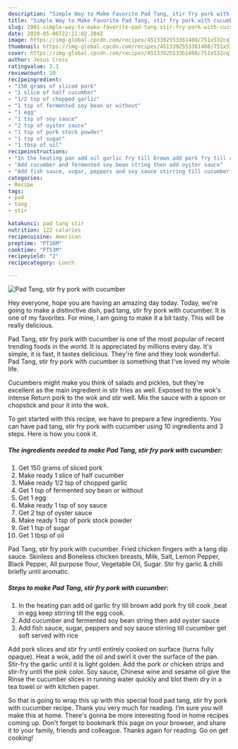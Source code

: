 ```yaml
---
description: "Simple Way to Make Favorite Pad Tang, stir fry pork with cucumber"
title: "Simple Way to Make Favorite Pad Tang, stir fry pork with cucumber"
slug: 2901-simple-way-to-make-favorite-pad-tang-stir-fry-pork-with-cucumber
date: 2020-05-06T22:11:02.204Z
image: https://img-global.cpcdn.com/recipes/4513392553361408/751x532cq70/pad-tang-stir-fry-pork-with-cucumber-recipe-main-photo.jpg
thumbnail: https://img-global.cpcdn.com/recipes/4513392553361408/751x532cq70/pad-tang-stir-fry-pork-with-cucumber-recipe-main-photo.jpg
cover: https://img-global.cpcdn.com/recipes/4513392553361408/751x532cq70/pad-tang-stir-fry-pork-with-cucumber-recipe-main-photo.jpg
author: Jesus Cross
ratingvalue: 3.1
reviewcount: 10
recipeingredient:
- "150 grams of sliced pork"
- "1 slice of half cucumber"
- "1/2 tsp of chopped garlic"
- "1 tsp of fermented soy bean or without"
- "1 egg"
- "1 tsp of soy sauce"
- "2 tsp of oyster sauce"
- "1 tsp of pork stock powder"
- "1 tsp of sugar"
- "1 tbsp of oil"
recipeinstructions:
- "In the heating pan add oil garlic fry till brown add pork fry till cook ,beat in egg keep stirring till the egg cook."
- "Add cucumber and fermented soy bean string then add oyster sauce"
- "Add fish sauce, sugar, peppers and soy sauce stirring till cucumber get soft served with rice"
categories:
- Recipe
tags:
- pad
- tang
- stir

katakunci: pad tang stir 
nutrition: 122 calories
recipecuisine: American
preptime: "PT16M"
cooktime: "PT53M"
recipeyield: "2"
recipecategory: Lunch

---
```



![Pad Tang, stir fry pork with cucumber](https://img-global.cpcdn.com/recipes/4513392553361408/751x532cq70/pad-tang-stir-fry-pork-with-cucumber-recipe-main-photo.jpg)

Hey everyone, hope you are having an amazing day today. Today, we're going to make a distinctive dish, pad tang, stir fry pork with cucumber. It is one of my favorites. For mine, I am going to make it a bit tasty. This will be really delicious.

Pad Tang, stir fry pork with cucumber is one of the most popular of recent trending foods in the world. It is appreciated by millions every day. It's simple, it is fast, it tastes delicious. They're fine and they look wonderful. Pad Tang, stir fry pork with cucumber is something that I've loved my whole life.

Cucumbers might make you think of salads and pickles, but they&#39;re excellent as the main ingredient in stir fries as well. Exposed to the wok&#39;s intense Return pork to the wok and stir well. Mix the sauce with a spoon or chopstick and pour it into the wok.


To get started with this recipe, we have to prepare a few ingredients. You can have pad tang, stir fry pork with cucumber using 10 ingredients and 3 steps. Here is how you cook it.

<!--inarticleads1-->

##### The ingredients needed to make Pad Tang, stir fry pork with cucumber:

1. Get 150 grams of sliced pork
1. Make ready 1 slice of half cucumber
1. Make ready 1/2 tsp of chopped garlic
1. Get 1 tsp of fermented soy bean or without
1. Get 1 egg
1. Make ready 1 tsp of soy sauce
1. Get 2 tsp of oyster sauce
1. Make ready 1 tsp of pork stock powder
1. Get 1 tsp of sugar
1. Get 1 tbsp of oil


Pad Tang, stir fry pork with cucumber. Fried chicken fingers with a tang dip sauce. Skinless and Boneless chicken breasts, Milk, Salt, Lemon Pepper, Black Pepper, All purpose flour, Vegetable Oil, Sugar. Stir fry garlic &amp; chilli briefly until aromatic. 

<!--inarticleads2-->

##### Steps to make Pad Tang, stir fry pork with cucumber:

1. In the heating pan add oil garlic fry till brown add pork fry till cook ,beat in egg keep stirring till the egg cook.
1. Add cucumber and fermented soy bean string then add oyster sauce
1. Add fish sauce, sugar, peppers and soy sauce stirring till cucumber get soft served with rice


Add pork slices and stir fry until entirely cooked on surface (turns fully opaque). Heat a wok, add the oil and swirl it over the surface of the pan. Stir-fry the garlic until it is light golden. Add the pork or chicken strips and stir-fry until the pink color. Soy sauce, Chinese wine and sesame oil give the Rinse the cucumber slices in running water quickly and blot them dry in a tea towel or with kitchen paper. 

So that is going to wrap this up with this special food pad tang, stir fry pork with cucumber recipe. Thank you very much for reading. I'm sure you will make this at home. There's gonna be more interesting food in home recipes coming up. Don't forget to bookmark this page on your browser, and share it to your family, friends and colleague. Thanks again for reading. Go on get cooking!
